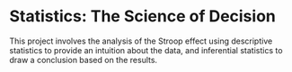 
# Statistics: The Science of Decision
This project involves the analysis of the Stroop effect using descriptive statistics to provide an intuition about the data, and inferential statistics to draw a conclusion based on the results.
